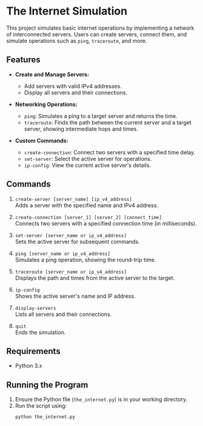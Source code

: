 # The Internet Simulation

This project simulates basic internet operations by implementing a network of interconnected servers. Users can create servers, connect them, and simulate operations such as `ping`, `traceroute`, and more.

## Features
- **Create and Manage Servers:**
  - Add servers with valid IPv4 addresses.
  - Display all servers and their connections.

- **Networking Operations:**
  - `ping`: Simulates a ping to a target server and returns the time.
  - `traceroute`: Finds the path between the current server and a target server, showing intermediate hops and times.

- **Custom Commands:**
  - `create-connection`: Connect two servers with a specified time delay.
  - `set-server`: Select the active server for operations.
  - `ip-config`: View the current active server's details.

## Commands
1. `create-server [server_name] [ip_v4_address]`  
   Adds a server with the specified name and IPv4 address.
   
2. `create-connection [server_1] [server_2] [connect_time]`  
   Connects two servers with a specified connection time (in milliseconds).

3. `set-server [server_name or ip_v4_address]`  
   Sets the active server for subsequent commands.

4. `ping [server_name or ip_v4_address]`  
   Simulates a ping operation, showing the round-trip time.

5. `traceroute [server_name or ip_v4_address]`  
   Displays the path and times from the active server to the target.

6. `ip-config`  
   Shows the active server's name and IP address.

7. `display-servers`  
   Lists all servers and their connections.

8. `quit`  
   Ends the simulation.

## Requirements
- Python 3.x

## Running the Program
1. Ensure the Python file (`the_internet.py`) is in your working directory.
2. Run the script using:
   ```bash
   python the_internet.py
